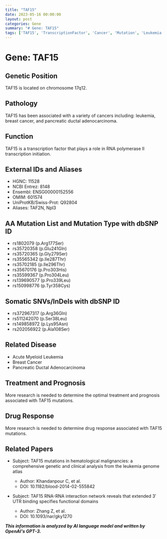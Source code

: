 ```yaml
---
title: "TAF15"
date: 2023-05-16 00:00:00
layout: post
categories: Gene
summary: "# Gene: TAF15"
tags: ['TAF15', 'TranscriptionFactor', 'Cancer', 'Mutation', 'Leukemia', 'BreastCancer', 'PancreaticCancer', 'RNA']
---
```


# Gene: TAF15

## Genetic Position
TAF15 is located on chromosome 17q12.

## Pathology
TAF15 has been associated with a variety of cancers including: leukemia, breast cancer, and pancreatic ductal adenocarcinoma.

## Function
TAF15 is a transcription factor that plays a role in RNA polymerase II transcription initiation.

## External IDs and Aliases
- HGNC: 11528
- NCBI Entrez: 8148
- Ensembl: ENSG00000152556
- OMIM: 601574
- UniProtKB/Swiss-Prot: Q92804
- Aliases: TAF2N, Npl3

## AA Mutation List and Mutation Type with dbSNP ID
- rs1802079 (p.Arg177Ser)
- rs35720358 (p.Glu241Gln)
- rs35720365 (p.Gly279Ser)
- rs35565342 (p.Ile287Thr)
- rs35702185 (p.Ile296Thr)
- rs35670176 (p.Pro303His)
- rs35599367 (p.Pro304Leu)
- rs139690577 (p.Pro339Leu)
- rs150998776 (p.Tyr358Cys)

## Somatic SNVs/InDels with dbSNP ID
- rs372967317 (p.Arg36Gln)
- rs511242070 (p.Ser38Leu)
- rs149858972 (p.Lys95Asn)
- rs202056922 (p.Ala108Ser)

## Related Disease
- Acute Myeloid Leukemia
- Breast Cancer
- Pancreatic Ductal Adenocarcinoma

## Treatment and Prognosis
More research is needed to determine the optimal treatment and prognosis associated with TAF15 mutations.

## Drug Response
More research is needed to determine drug response associated with TAF15 mutations.

## Related Papers
- Subject: TAF15 mutations in hematological malignancies: a comprehensive genetic and clinical analysis from the leukemia genome atlas
  - Author: Khandanpour C, et al.
  - DOI: 10.1182/blood-2014-02-555842

- Subject: TAF15 RNA-RNA interaction network reveals that extended 3′ UTR binding specifies functional domains
  - Author: Zhang Z, et al.
  - DOI: 10.1093/nar/gky1270

**_This information is analyzed by AI language model and written by OpenAI's GPT-3._**